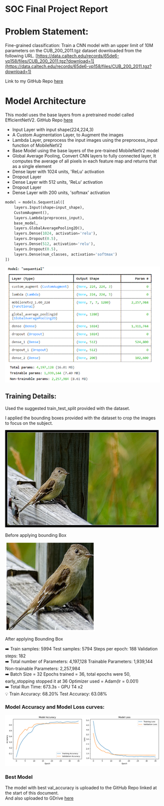 # SOC Final Project Report

# Problem Statement:

Fine-grained classification:
Train a CNN model with an upper limit of 10M parameters on the CUB_200_2011.tgz dataset downloaded from the following URL. [https://data.caltech.edu/records/65de6-vp158/files/CUB_200_2011.tgz?download=1](https://data.caltech.edu/records/65de6-vp158/files/CUB_200_2011.tgz?download=1)

Link to my GitHub Repo [here](https://github.com/Harshvardhan-10/SOC-Deep-Learning/tree/Fine_Grain_CNN)

# Model Architecture

This model uses the base layers from a pretrained model called EfficientNetV2. GitHub Repo [here](https://github.com/google/automl/tree/master/efficientnetv2)

- Input Layer with input shape(224,224,3)
- A Custom Augmentation Layer, to Augment the images
- Lambda Layer, preprocess the input images using the preprocess_input function of MobileNetV2
- Base Model using the base layers of the pre-trained MobileNetV2 model
- Global Average Pooling, Convert CNN layers to fully connected layer, It computes the average of all pixels in each feature map and returns that as a single element
- Dense layer with 1024 units, 'ReLu' activation
- Dropout Layer
- Dense Layer with 512 units, 'ReLu' activation
- Dropout Layer
- Dense Layer with 200 units, 'softmax' activation

```python
model = models.Sequential([
    layers.Input(shape=input_shape),
    CustomAugment(),
    layers.Lambda(preprocess_input),
    base_model,
    layers.GlobalAveragePooling2D(),
    layers.Dense(1024, activation='relu'),
    layers.Dropout(0.5),
    layers.Dense(512, activation='relu'),
    layers.Dropout(0.5),
    layers.Dense(num_classes, activation='softmax')
])
```

![Untitled](SOC%20Final%20Report%20ce6f62e8e1634c0b9f47357b1e29c6b7/Untitled.png)

## Training Details:

Used the suggested train_test_split provided with the dataset.

I applied the bounding boxes provided with the dataset to crop the images to focus on the subject.

![Before applying bounding Box](SOC%20Final%20Report%20ce6f62e8e1634c0b9f47357b1e29c6b7/Untitled.jpeg)

Before applying bounding Box

![After applying Bounding Box](SOC%20Final%20Report%20ce6f62e8e1634c0b9f47357b1e29c6b7/Untitled%201.png)

After applying Bounding Box

<aside>
➡️ Train samples: 5994
Test samples: 5794
Steps per epoch: 188
Validation steps: 182

</aside>

<aside>
➡️ Total number of Parameters: 4,197,128
Trainable Parameters: 1,939,144
Non-trainable Parameters: 2,257,984

</aside>

<aside>
➡️ Batch Size = 32
Epochs trained = 36, total epochs were 50, early_stopping stopped it at 36
Optimizer used = Adam(lr = 0.001)

</aside>

<aside>
➡️ Total Run Time: 673.3s - GPU T4 x2

</aside>

<aside>
💡 Train Accuracy: 68.20%
Test Accuracy: 63.08%

</aside>

### Model Accuracy and Model Loss curves:

![Untitled](SOC%20Final%20Report%20ce6f62e8e1634c0b9f47357b1e29c6b7/Untitled%202.png)


### Best Model
The model with best val_accuracy is uploaded to the GitHub Repo linked at the start of this document.  
And also uploaded to GDrive [here](https://drive.google.com/file/d/1a1a5jLwrsgY9kwwzVIZKl3vesG_oLZkV/view?usp=sharing) 
